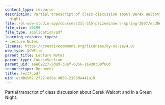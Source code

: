 ```yaml
---
content_type: resource
description: Partial transcript of class discussion about Derek Walcott and In a Green
  Night.
file: /ol-ocw-studio-app/courses/21l-315-prizewinners-spring-2007/ecd8e5822722e56a90582153da441a19_lect7.pdf
file_size: 20299
file_type: application/pdf
learning_resource_types:
- Lecture Notes
license: https://creativecommons.org/licenses/by-nc-sa/4.0/
ocw_type: OCWFile
parent_title: Lecture Notes
parent_type: CourseSection
parent_uid: aae62227-5d8d-38ef-6856-1a930308f80d
resourcetype: Document
title: lect7.pdf
uid: ecd8e582-2722-e56a-9058-2153da441a19
---
```

Partial transcript of class discussion about Derek Walcott and In a Green Night.